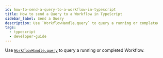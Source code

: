 ```yaml
---
id: how-to-send-a-query-to-a-workflow-in-typescript
title: How to send a Query to a Workflow in TypeScript
sidebar_label: Send a Query
description: Use `WorkflowHandle.query` to query a running or completed Workflow.
tags:
  - typescript
  - developer-guide
---
```


Use [`WorkflowHandle.query`](https://typescript.temporal.io/api/interfaces/client.workflowhandle/#query) to query a running or completed Workflow.

<!--SNIPSTART typescript-send-query -->
<!--SNIPEND-->
